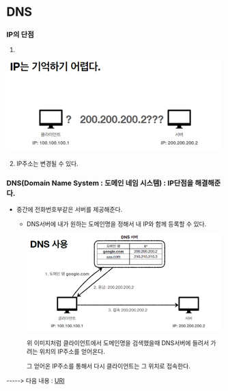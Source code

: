# DNS

### IP의 단점

1.

![image-20211206144923037](./images/ip) 

2. IP주소는 변경될 수 있다.





### DNS(Domain Name System : 도메인 네임 시스템)  :  IP단점을 해결해준다.

+ 중간에 전화번호부같은 서버를 제공해준다.

  + DNS서버에 내가 원하는 도메인명을 정해서 내 IP와 함께 등록할 수 있다.

    <img src="./images/dns" alt="image-20211206150947168" style="zoom:80%;" /> 

    위 이미지처럼 클라이언트에서 도메인명을 검색했을때 DNS서버에 들려서 가려는 위치의 IP주소를 얻어온다.

    그 얻어온 IP주소를 통해서 다시 클라이언트는 그 위치로 접속한다.







-----> 다음 내용 : [URI](../URI/README.md)

